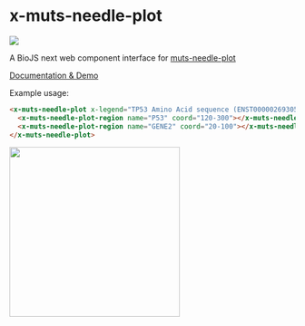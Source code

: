 # x-muts-needle-plot

<img src="http://i.imgur.com/I9HurIz.png"/>

A BioJS next web component interface for <a href="http://biojs.io/d/muts-needle-plot">muts-needle-plot</a>

<a href="http://daviddao.github.io/x-muts-needle-plot/components/x-muts-needle-plot/">Documentation & Demo</a>

Example usage:

```html
<x-muts-needle-plot x-legend="TP53 Amino Acid sequence (ENST00000269305)" y-legend="# of mutations in TP53 in ovarian cancer">
  <x-muts-needle-plot-region name="P53" coord="120-300"></x-muts-needle-plot-region>
  <x-muts-needle-plot-region name="GENE2" coord="20-100"></x-muts-needle-plot-region>
</x-muts-needle-plot>
```

<img src="http://i.imgur.com/UPPgUHM.png" width="300px"></img>
